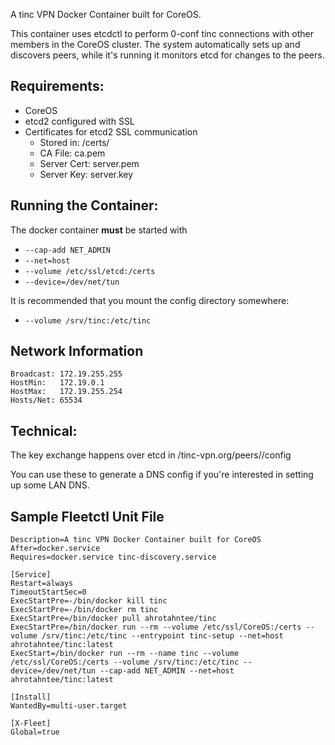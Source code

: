 A tinc VPN Docker Container built for CoreOS.

This container uses etcdctl to perform 0-conf tinc connections with other members in the CoreOS cluster.
The system automatically sets up and discovers peers, while it's running it monitors etcd for changes to the peers.

Requirements:
-----
* CoreOS
* etcd2 configured with SSL
* Certificates for etcd2 SSL communication
  * Stored in: /certs/
  * CA File: ca.pem
  * Server Cert: server.pem
  * Server Key: server.key

Running the Container:
------
The docker container **must** be started with

* `--cap-add NET_ADMIN`
* `--net=host`
* `--volume /etc/ssl/etcd:/certs`
* `--device=/dev/net/tun`

It is recommended that you mount the config directory somewhere:

* `--volume /srv/tinc:/etc/tinc`

Network Information
----
```Network:   172.19.0.0/16 (Class B)
Broadcast: 172.19.255.255
HostMin:   172.19.0.1
HostMax:   172.19.255.254
Hosts/Net: 65534
```

Technical:
----------
The key exchange happens over etcd in /tinc-vpn.org/peers/<peer name>/config

You can use these to generate a DNS config if you're interested in setting up some LAN DNS.

Sample Fleetctl Unit File
-------------------------
```[Unit]
Description=A tinc VPN Docker Container built for CoreOS
After=docker.service
Requires=docker.service tinc-discovery.service

[Service]
Restart=always
TimeoutStartSec=0
ExecStartPre=-/bin/docker kill tinc
ExecStartPre=-/bin/docker rm tinc
ExecStartPre=/bin/docker pull ahrotahntee/tinc
ExecStartPre=/bin/docker run --rm --volume /etc/ssl/CoreOS:/certs --volume /srv/tinc:/etc/tinc --entrypoint tinc-setup --net=host ahrotahntee/tinc:latest
ExecStart=/bin/docker run --rm --name tinc --volume /etc/ssl/CoreOS:/certs --volume /srv/tinc:/etc/tinc --device=/dev/net/tun --cap-add NET_ADMIN --net=host ahrotahntee/tinc:latest

[Install]
WantedBy=multi-user.target

[X-Fleet]
Global=true
```

